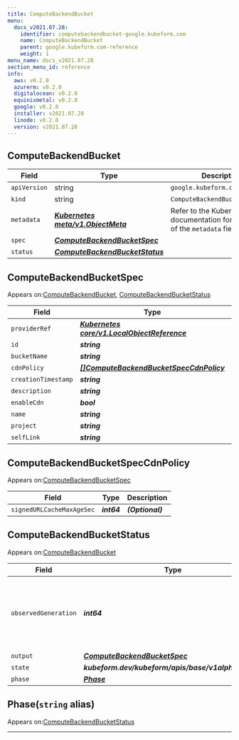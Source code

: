 ```yaml
---
title: ComputeBackendBucket
menu:
  docs_v2021.07.28:
    identifier: computebackendbucket-google.kubeform.com
    name: ComputeBackendBucket
    parent: google.kubeform.com-reference
    weight: 1
menu_name: docs_v2021.07.28
section_menu_id: reference
info:
  aws: v0.2.0
  azurerm: v0.2.0
  digitalocean: v0.2.0
  equinixmetal: v0.2.0
  google: v0.2.0
  installer: v2021.07.28
  linode: v0.2.0
  version: v2021.07.28
---
```


## ComputeBackendBucket
| Field | Type | Description |
| ------ | ----- | ----------- |
| `apiVersion` | string | `google.kubeform.com/v1alpha1` |
|    `kind` | string | `ComputeBackendBucket` |
| `metadata` | ***[Kubernetes meta/v1.ObjectMeta](https://v1-18.docs.kubernetes.io/docs/reference/generated/kubernetes-api/v1.18/#objectmeta-v1-meta)***|Refer to the Kubernetes API documentation for the fields of the `metadata` field.|
| `spec` | ***[ComputeBackendBucketSpec](#computebackendbucketspec)***||
| `status` | ***[ComputeBackendBucketStatus](#computebackendbucketstatus)***||
## ComputeBackendBucketSpec

Appears on:[ComputeBackendBucket](#computebackendbucket), [ComputeBackendBucketStatus](#computebackendbucketstatus)

| Field | Type | Description |
| ------ | ----- | ----------- |
| `providerRef` | ***[Kubernetes core/v1.LocalObjectReference](https://v1-18.docs.kubernetes.io/docs/reference/generated/kubernetes-api/v1.18/#localobjectreference-v1-core)***||
| `id` | ***string***||
| `bucketName` | ***string***||
| `cdnPolicy` | ***[[]ComputeBackendBucketSpecCdnPolicy](#computebackendbucketspeccdnpolicy)***| ***(Optional)*** |
| `creationTimestamp` | ***string***| ***(Optional)*** |
| `description` | ***string***| ***(Optional)*** |
| `enableCdn` | ***bool***| ***(Optional)*** |
| `name` | ***string***||
| `project` | ***string***| ***(Optional)*** |
| `selfLink` | ***string***| ***(Optional)*** |
## ComputeBackendBucketSpecCdnPolicy

Appears on:[ComputeBackendBucketSpec](#computebackendbucketspec)

| Field | Type | Description |
| ------ | ----- | ----------- |
| `signedURLCacheMaxAgeSec` | ***int64***| ***(Optional)*** |
## ComputeBackendBucketStatus

Appears on:[ComputeBackendBucket](#computebackendbucket)

| Field | Type | Description |
| ------ | ----- | ----------- |
| `observedGeneration` | ***int64***| ***(Optional)*** Resource generation, which is updated on mutation by the API Server.|
| `output` | ***[ComputeBackendBucketSpec](#computebackendbucketspec)***| ***(Optional)*** |
| `state` | ***kubeform.dev/kubeform/apis/base/v1alpha1.State***| ***(Optional)*** |
| `phase` | ***[Phase](#phase)***| ***(Optional)*** |
## Phase(`string` alias)

Appears on:[ComputeBackendBucketStatus](#computebackendbucketstatus)

---
